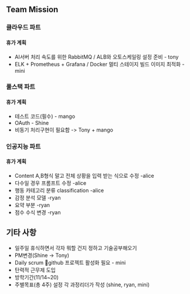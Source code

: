 ## Team Mission

### 클라우드 파트
#### 휴가 계획
- AI서버 처리 속도를 위한 RabbitMQ / ALB와 오토스케일링 설정 준비 - tony
- ELK + Prometheus + Grafana / Docker 멀티 스테이지 빌드 이미지 최적화 - mini

### 풀스택 파트
#### 휴가 계획
- 테스트 코드(필수) - mango
- OAuth - Shine
- 비동기 처리구현이 필요함 -> Tony + mango

### 인공지능 파트
#### 휴가 계획
- Content A,B형식 말고 전체 상황을 입력 받는 식으로 수정 -alice
- 다수일 경우 프롬프트 수정 -alice
- 행동 카테고리 분류 classification -alice
- 감정 분석 모델 -ryan
- 요약 부분 -ryan
- 점수 수식 변경 -ryan


## 기타 사항
- 일주일 휴식하면서 각자 뭐할 건지 정하고 기술공부해오기
- PM변경(Shine -> Tony)
- Daily scrum github 프로젝트 활성화 필요 - mini
- 탄력적 근무제 도입
- 방학기간(11/14~20)
- 주별목표(총 4주) 설정 각 과정리더가 작성 (shine, ryan, mini)
